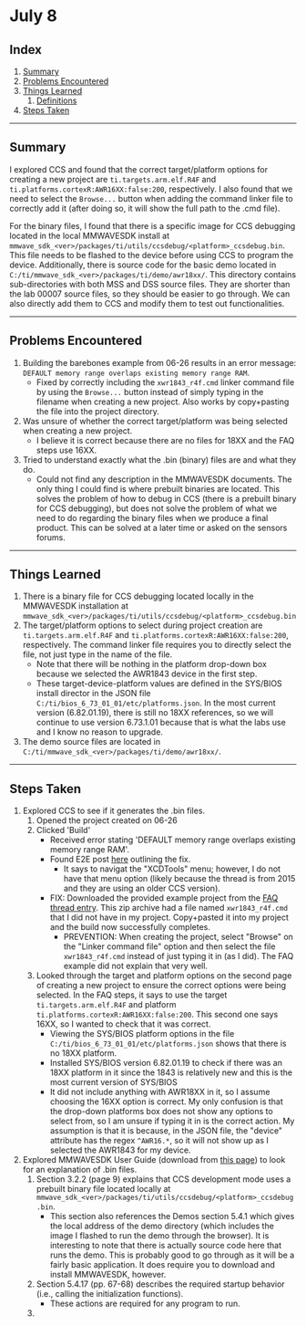 # July 8
## Index
1. [Summary](#summary)
1. [Problems Encountered](#problems-encountered)
1. [Things Learned](#things-learned)
	1. [Definitions](#definitions)
1. [Steps Taken](#steps-taken)

---

## Summary
I explored CCS and found that the correct target/platform options for creating a new project are `ti.targets.arm.elf.R4F` and `ti.platforms.cortexR:AWR16XX:false:200`, respectively. I also found that we need to select the `Browse...` button when adding the command linker file to correctly add it (after doing so, it will show the full path to the .cmd file). 

For the binary files, I found that there is a specific image for CCS debugging located in the local MMWAVESDK install at `mmwave_sdk_<ver>/packages/ti/utils/ccsdebug/<platform>_ccsdebug.bin`. This file needs to be flashed to the device before using CCS to program the device. Additionally, there is source code for the basic demo located in `C:/ti/mmwave_sdk_<ver>/packages/ti/demo/awr18xx/`. This directory contains sub-directories with both MSS and DSS source files. They are shorter than the lab 00007 source files, so they should be easier to go through. We can also directly add them to CCS and modify them to test out functionalities.

---

## Problems Encountered
1. Building the barebones example from 06-26 results in an error message: `DEFAULT memory range overlaps existing memory range RAM`.
	* Fixed by correctly including the `xwr1843_r4f.cmd` linker command file by using the `Browse...` button instead of simply typing in the filename when creating a new project. Also works by copy+pasting the file into the project directory.
1. Was unsure of whether the correct target/platform was being selected when creating a new project.
	* I believe it is correct because there are no files for 18XX and the FAQ steps use 16XX. 
1. Tried to understand exactly what the .bin (binary) files are and what they do. 
	* Could not find any description in the MMWAVESDK documents. The only thing I could find is where prebuilt binaries are located. This solves the problem of how to debug in CCS (there is a prebuilt binary for CCS debugging), but does not solve the problem of what we need to do regarding the binary files when we produce a final product. This can be solved at a later time or asked on the sensors forums.
---

## Things Learned
1. There is a binary file for CCS debugging located locally in the MMWAVESDK installation at `mmwave_sdk_<ver>/packages/ti/utils/ccsdebug/<platform>_ccsdebug.bin`
1. The target/platform options to select during project creation are `ti.targets.arm.elf.R4F` and `ti.platforms.cortexR:AWR16XX:false:200`, respectively. The command linker file requires you to directly select the file, not just type in the name of the file.
	* Note that there will be nothing in the platform drop-down box because we selected the AWR1843 device in the first step.
	* These target-device-platform values are defined in the SYS/BIOS install director in the JSON file `C:/ti/bios_6_73_01_01/etc/platforms.json`. In the most current version (6.82.01.19), there is still no 18XX references, so we will continue to use version 6.73.1.01 because that is what the labs use and I know no reason to upgrade.
1. The demo source files are located in `C:/ti/mmwave_sdk_<ver>/packages/ti/demo/awr18xx/`.
---

## Steps Taken
1. Explored CCS to see if it generates the .bin files.
	1. Opened the project created on 06-26
	1. Clicked 'Build'
		* Received error stating 'DEFAULT memory range overlaps existing memory range RAM'.
		* Found E2E post [here](https://e2e.ti.com/support/microcontrollers/other/f/908/t/393965?DEFAULT-memory-range-overlaps-existing-memory-range) outlining the fix.
			* It says to navigat the "XCDTools" menu; however, I do not have that menu option (likely because the thread is from 2015 and they are using an older CCS version).
		* FIX: Downloaded the provided example project from the [FAQ thread entry](https://e2e.ti.com/support/tools/ccs/f/81/t/836333). This zip archive had a file named `xwr1843_r4f.cmd` that I did not have in my project. Copy+pasted it into my project and the build now successfully completes.
			* PREVENTION: When creating the project, select "Browse" on the "Linker command file" option and then select the file `xwr1843_r4f.cmd` instead of just typing it in (as I did). The FAQ example did not explain that very well.
	1. Looked through the target and platform options on the second page of creating a new project to ensure the correct options were being selected. In the FAQ steps, it says to use the target `ti.targets.arm.elf.R4F` and platform `ti.platforms.cortexR:AWR16XX:false:200`. This second one says 16XX, so I wanted to check that it was correct.
		* Viewing the SYS/BIOS platform options in the file `C:/ti/bios_6_73_01_01/etc/platforms.json` shows that there is no 18XX platform. 
		* Installed SYS/BIOS version 6.82.01.19 to check if there was an 18XX platform in it since the 1843 is relatively new and this is the most current version of SYS/BIOS
		* It did not include anything with AWR18XX in it, so I assume choosing the 16XX option is correct. My only confusion is that the drop-down platforms box does not show any options to select from, so I am unsure if typing it in is the correct action. My assumption is that it is because, in the JSON file, the "device" attribute has the regex `^AWR16.*`, so it will not show up as I selected the AWR1843 for my device.
1. Explored MMWAVESDK User Guide (download from [this page](https://software-dl.ti.com/ra-processors/esd/MMWAVE-SDK/latest/index_FDS.html)) to look for an explanation of .bin files.
	1. Section 3.2.2 (page 9) explains that CCS development mode uses a prebuilt binary file located locally at `mmwave_sdk_<ver>/packages/ti/utils/ccsdebug/<platform>_ccsdebug.bin`.
		* This section also references the Demos section 5.4.1 which gives the local address of the demo directory (which includes the image I flashed to run the demo through the browser). It is interesting to note that there is actually source code here that runs the demo. This is probably good to go through as it will be a fairly basic application. It does require you to download and install MMWAVESDK, however.
	1. Section 5.4.17 (pp. 67-68) describes the required startup behavior (i.e., calling the initialization functions).
		* These actions are required for any program to run.
	1. 